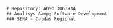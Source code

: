     # Repository: ADSO 3063934
    ## Analisys &amp; Software Development
    ### SENA - Caldas Regional 
